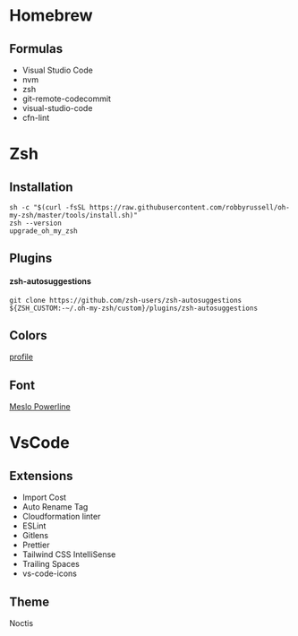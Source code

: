 # Homebrew 
## Formulas
- Visual Studio Code
- nvm
- zsh
- git-remote-codecommit
- visual-studio-code
- cfn-lint

# Zsh 
## Installation
```
sh -c "$(curl -fsSL https://raw.githubusercontent.com/robbyrussell/oh-my-zsh/master/tools/install.sh)"
zsh --version
upgrade_oh_my_zsh
```

## Plugins 
#### zsh-autosuggestions
```git clone https://github.com/zsh-users/zsh-autosuggestions ${ZSH_CUSTOM:-~/.oh-my-zsh/custom}/plugins/zsh-autosuggestions```

## Colors 
[profile](default.json)

## Font 
[Meslo Powerline](https://github.com/powerline/fonts/blob/master/Meslo%20Dotted/Meslo%20LG%20S%20DZ%20Regular%20for%20Powerline.ttf)

# VsCode
## Extensions
- Import Cost
- Auto Rename Tag
- Cloudformation linter
- ESLint
- Gitlens
- Prettier
- Tailwind CSS IntelliSense
- Trailing Spaces
- vs-code-icons

## Theme
Noctis
